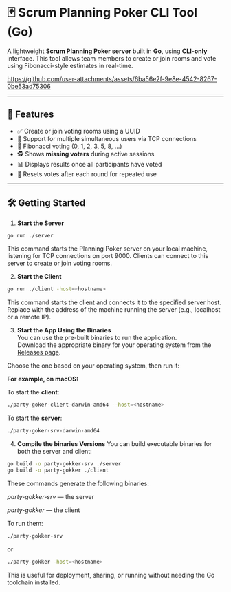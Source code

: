 # 🃏 Scrum Planning Poker CLI Tool (Go)

A lightweight **Scrum Planning Poker server** built in **Go**, using **CLI-only** interface. This tool allows team members to create or join rooms and vote using Fibonacci-style estimates in real-time.


https://github.com/user-attachments/assets/6ba56e2f-9e8e-4542-8267-0be53ad75306


---

## 🚀 Features

- ✅ Create or join voting rooms using a UUID
- 👥 Support for multiple simultaneous users via TCP connections
- 🔢 Fibonacci voting (0, 1, 2, 3, 5, 8, ...)
- 🕵️ Shows **missing voters** during active sessions
- 📊 Displays results once all participants have voted
- 🔄 Resets votes after each round for repeated use

---

## 🛠️ Getting Started
1. **Start the Server**
```bash
go run ./server
```
This command starts the Planning Poker server on your local machine, listening for TCP connections on port 9000. Clients can connect to this server to create or join voting rooms.

2. **Start the Client**
```bash
go run ./client -host=<hostname>
```
This command starts the client and connects it to the specified server host. Replace <hostname> with the address of the machine running the server (e.g., localhost or a remote IP).


3. **Start the App Using the Binaries**  
You can use the pre-built binaries to run the application.  
Download the appropriate binary for your operating system from the [Releases page](https://github.com/Mbauro/party-goker/releases).

Choose the one based on your operating system, then run it:

**For example, on macOS:**

To start the **client**:

```bash
./party-goker-client-darwin-amd64 --host=<hostname>
```

To start the **server**:

```bash
./party-goker-srv-darwin-amd64
```

4. **Compile the binaries Versions**
You can build executable binaries for both the server and client:

```bash
go build -o party-gokker-srv ./server
go build -o party-gokker ./client
```
These commands generate the following binaries:

*party-gokker-srv* — the server

*party-gokker* — the client

To run them:

```bash
./party-gokker-srv
```
or

```bash
./party-gokker -host=<hostname>
```
This is useful for deployment, sharing, or running without needing the Go toolchain installed.

